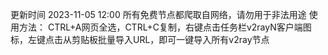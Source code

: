更新时间 2023-11-05 12:00
所有免费节点都爬取自网络，请勿用于非法用途
使用方法：
CTRL+A网页全选，CTRL+C复制，右键点击任务栏v2rayN客户端图标，左键点击从剪贴板批量导入URL，即可一键导入所有v2ray节点
